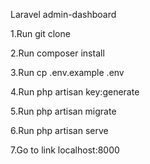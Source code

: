 Laravel admin-dashboard

1.Run git clone <my-cool-project>
    
2.Run composer install
    
3.Run cp .env.example .env
    
4.Run php artisan key:generate
    
5.Run php artisan migrate
    
6.Run php artisan serve
    
7.Go to link localhost:8000
